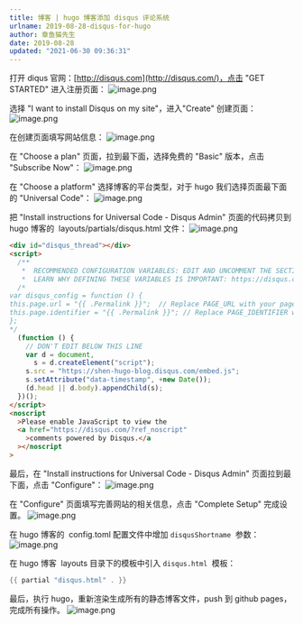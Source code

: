 ```yaml
---
title: 博客 | hugo 博客添加 disqus 评论系统
urlname: 2019-08-28-disqus-for-hugo
author: 章鱼猫先生
date: 2019-08-28
updated: "2021-06-30 09:36:31"
---
```


打开 diqus 官网：[http://disqus.com](http://disqus.com/)，点击 "GET STARTED" 进入注册页面：
![image.png](https://shub.weiyan.tech/yuque/elog-cookbook-img/Fm0Nvud2wM-Qmbfob3ehCL_rdOmd.png)

选择 "I want to install Disqus on my site"，进入"Create" 创建页面：
![image.png](https://shub.weiyan.tech/yuque/elog-cookbook-img/Fiq4H0QXlYmvbO60hCDMeEUbNEUe.png)

在创建页面填写网站信息：
![image.png](https://shub.weiyan.tech/yuque/elog-cookbook-img/FvB1DauKhovYmXFfiwPY6HosIROR.png)

在 "Choose a plan" 页面，拉到最下面，选择免费的 "Basic" 版本，点击 "Subscribe Now"：
![image.png](https://shub.weiyan.tech/yuque/elog-cookbook-img/FmxqzjzaHNEoBu_uoO05DIwPGTX7.png)

在 "Choose a platform" 选择博客的平台类型，对于 hugo 我们选择页面最下面的 "Universal Code"：
![image.png](https://shub.weiyan.tech/yuque/elog-cookbook-img/FqIXNu0hV9zS8tceXMCAmm9eCAtB.png)

把 "Install instructions for Universal Code - Disqus Admin" 页面的代码拷贝到 hugo 博客的  layouts/partials/disqus.html 文件：
![image.png](https://shub.weiyan.tech/yuque/elog-cookbook-img/FjM1YaY7MfIwDdKxFCW-wTocPfrb.png)

```html
<div id="disqus_thread"></div>
<script>
  /**
   *  RECOMMENDED CONFIGURATION VARIABLES: EDIT AND UNCOMMENT THE SECTION BELOW TO INSERT DYNAMIC VALUES FROM YOUR PLATFORM OR CMS.
   *  LEARN WHY DEFINING THESE VARIABLES IS IMPORTANT: https://disqus.com/admin/universalcode/#configuration-variables*/
  /*
var disqus_config = function () {
this.page.url = "{{ .Permalink }}";  // Replace PAGE_URL with your page's canonical URL variable
this.page.identifier = "{{ .Permalink }}"; // Replace PAGE_IDENTIFIER with your page's unique identifier variable
};
*/
  (function () {
    // DON'T EDIT BELOW THIS LINE
    var d = document,
      s = d.createElement("script");
    s.src = "https://shen-hugo-blog.disqus.com/embed.js";
    s.setAttribute("data-timestamp", +new Date());
    (d.head || d.body).appendChild(s);
  })();
</script>
<noscript
  >Please enable JavaScript to view the
  <a href="https://disqus.com/?ref_noscript"
    >comments powered by Disqus.</a
  ></noscript
>
```

最后，在 "Install instructions for Universal Code - Disqus Admin" 页面拉到最下面，点击 "Configure"：
![image.png](https://shub.weiyan.tech/yuque/elog-cookbook-img/FvW6lksIeO95ArDtIzT1_oFVQ-dl.png)

在 "Configure" 页面填写完善网站的相关信息，点击 "Complete Setup" 完成设置。
![image.png](https://shub.weiyan.tech/yuque/elog-cookbook-img/FjPQ-fQXnTEvXv8NwQnSVpkakm23.png)

在 hugo 博客的  config.toml 配置文件中增加 `disqusShortname`  参数：
![image.png](https://shub.weiyan.tech/yuque/elog-cookbook-img/FptzgYP-5erH5oeiMS-se8b7g7nU.png)

在 hugo 博客  layouts 目录下的模板中引入 `disqus.html`  模板：

```go
{{ partial "disqus.html" . }}
```

最后，执行 hugo，重新渲染生成所有的静态博客文件，push 到 github pages，完成所有操作。
![image.png](https://shub.weiyan.tech/yuque/elog-cookbook-img/FgU5Coq-uy53JF_ELjI7JedghJOd.png)
